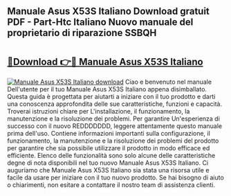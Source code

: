 ## Manuale Asus X53S Italiano Download gratuit PDF - Part-Htc Italiano Nuovo manuale del proprietario di riparazione SSBQH

# <h2><a href="http://dfgi2fw.blite.top/?on=Manuale+Asus+X53S+Italiano">🔗Download 👉🔴 Manuale Asus X53S Italiano</a></h2>

[![Manuale Asus X53S Italiano download](https://i.imgur.com/lujVjoI.png)](http://dfgi2fw.blite.top/?on=Manuale+Asus+X53S+Italiano)
Ciao e benvenuto nel manuale Dell'utente per il tuo Manuale Asus X53S Italiano appena disimballato. Questa guida è progettata per aiutarti a iniziare con il tuo prodotto e darti una conoscenza approfondita delle sue caratteristiche, funzioni e capacità. Troverai istruzioni chiare per L'installazione, il funzionamento, la manutenzione e la risoluzione dei problemi. Per garantire Un'esperienza di successo con il nuovo REDDDDDDD, leggere attentamente questo manuale prima dell'uso. Contiene informazioni importanti sulla configurazione, il funzionamento, la manutenzione e la risoluzione dei problemi del prodotto per garantire che sia possibile utilizzare il prodotto in modo efficace ed efficiente. Elenco delle funzionalità sono solo alcune delle caratteristiche degne di nota disponibili nel tuo nuovo Manuale Asus X53S Italiano. Ci auguriamo che Manuale Asus X53S Italiano sia stata una risorsa utile e facile da usare per iniziare con il tuo nuovo prodotto. Se hai bisogno di aiuto o chiarimenti, non esitare a contattare il nostro team di assistenza clienti.
